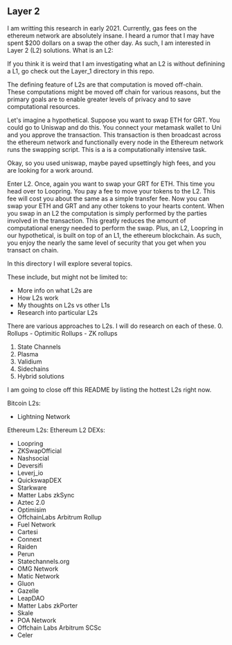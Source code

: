 ## Layer 2 

I am writting this research in early 2021.  Currently, gas fees on the ethereum network are absolutely insane.  I heard a rumor that I may have spent $200 dollars on a swap the other day.  As such, I am interested in Layer 2 (L2) solutions. 
What is an L2: 

If you think it is weird that I am investigating what an L2 is without definining a L1, go check out the Layer_1 directory in this repo.  

The defining feature of L2s are that computation is moved off-chain.  
These computations might be moved off chain for various reasons, but the primary goals are to enable greater levels of privacy and to save computational resources. 

Let's imagine a hypothetical.  Suppose you want to swap ETH for GRT.  You could go to Uniswap and do this.  You connect your metamask wallet to Uni and you approve the transaction.  This transaction is then broadcast across the ethereum network and functionally every node in the Ethereum network runs the swapping script.  This is a is a computationally intensive task.  

Okay, so you used uniswap, maybe payed upsettingly high fees, and you are looking for a work around.  

Enter L2.  Once, again you want to swap your GRT for ETH.  This time you head over to Loopring.  You pay a fee to move your tokens to the L2.  This fee will cost you about the same as a simple transfer fee.  Now you can swap your ETH and GRT and any other tokens to your hearts content.  When you swap in an L2 the computation is simply performed by the parties involved in the transaction. This greatly reduces the amount of computational energy needed to perform the swap.  Plus, an L2, Loopring in our hypothetical,  is built on top of an L1, the  ethereum blockchain.  As such, you enjoy the nearly the  same level of security that you get when you transact on chain. 

In this directory I will explore several topics. 

These include, but might not be limited to: 

- More info on what L2s are
- How L2s work
- My thoughts on L2s vs other L1s 
- Research into particular L2s 

There are various approaches to L2s. I will do research on each of these. 
0. Rollups
	- Optimitic Rollups
	- ZK rollups
1. State Channels
2. Plasma
3. Validium
4. Sidechains
5. Hybrid solutions

I am going to close off this README by listing the hottest L2s right now. 

Bitcoin L2s: 
- Lightning Network

Ethereum L2s: 
	Ethereum L2 DEXs: 
- Loopring
- ZKSwapOfficial
- Nashsocial
- Deversifi
- Leverj_io
- QuickswapDEX
- Starkware
- Matter Labs zkSync
- Aztec 2.0
- Optimisim
- OffchainLabs Arbitrum Rollup
- Fuel Network
- Cartesi
- Connext
- Raiden
- Perun
- Statechannels.org
- OMG Network
- Matic Network
- Gluon
- Gazelle
- LeapDAO
- Matter Labs zkPorter
- Skale
- POA Network
- Offchain Labs Arbitrum SCSc
- Celer 

